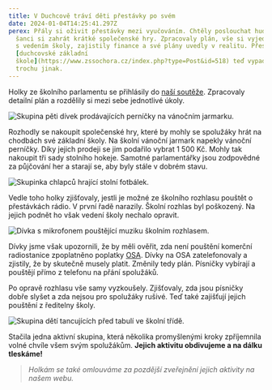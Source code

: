 ```yaml
---
title: V Duchcově tráví děti přestávky po svém
date: 2024-01-04T14:25:41.297Z
perex: Přály si oživit přestávky mezi vyučováním. Chtěly poslouchat hudbu a mít
  šanci si zahrát krátké společenské hry. Zpracovaly plán, vše si vyjednaly
  s vedením školy, zajistily finance a své plány uvedly v realitu. Přestávky na
  [duchcovské základní
  škole](https://www.zssochora.cz/index.php?type=Post&id=518) teď vypadají
  trochu jinak.
---
```

Holky ze školního parlamentu se přihlásily do [naší soutěže](https://deti.ochrance.cz/aktualne/zkusme_to_zmenit/). Zpracovaly detailní plán a rozdělily si mezi sebe jednotlivé úkoly.

![Skupina pěti dívek prodávajících perníčky na vánočním jarmarku.](img_1791.jpg)

Rozhodly se nakoupit společenské hry, které by mohly se spolužáky hrát na chodbách své základní školy. Na školní vánoční jarmark napekly vánoční perníčky. Díky jejich prodeji se jim podařilo vybrat 1 500 Kč. Mohly tak nakoupit tři sady stolního hokeje. Samotné parlamentářky jsou zodpovědné za půjčování her a starají se, aby byly stále v dobrém stavu.

![Skupinka chlapců hrající stolní fotbálek.](img_1904.jpg)

Vedle toho holky zjišťovaly, jestli je možné ze školního rozhlasu pouštět o přestávkách rádio. V první řadě narazily. Školní rozhlas byl poškozený. Na jejich podnět ho však vedení školy nechalo opravit.

![Dívka s mikrofonem pouštějící muziku školním rozhlasem. ](img_1903.jpg)

Dívky jsme však upozornili, že by měli ověřit, zda není pouštění komerční radiostanice zpoplatněno poplatky [OSA](https://www.osa.cz/). Dívky na OSA zatelefonovaly a zjistily, že by skutečně musely platit. Změnily tedy plán. Písničky vybírají a pouštějí přímo z telefonu na přání spolužáků.

Po opravě rozhlasu vše samy vyzkoušely. Zjišťovaly, zda jsou písničky dobře slyšet a zda nejsou pro spolužáky rušivé. Teď také zajišťují jejich pouštění z ředitelny školy. 

![Skupina dětí tancujících před tabulí ve školní třídě. ](img_1901.jpg)

Stačila jedna aktivní skupina, která několika promyšlenými kroky zpříjemnila volné chvíle všem svým spolužákům. **Jejich aktivitu obdivujeme a na dálku tleskáme!**

> *Holkám se také omlouváme za pozdější zveřejnění jejich aktivity na našem webu.*